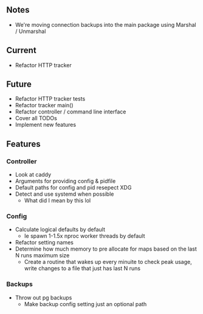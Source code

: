## Notes

* We're moving connection backups into the main package using Marshal / Unmarshal

## Current

* Refactor HTTP tracker

## Future

* Refactor HTTP tracker tests
* Refactor tracker main()
* Refactor controller / command line interface
* Cover all TODOs
* Implement new features

## Features

### Controller

* Look at caddy
* Arguments for providing config & pidfile
* Default paths for config and pid resepect XDG
* Detect and use systemd when possible
  * What did I mean by this lol

### Config

* Calculate logical defaults by default
  * Ie spawn 1-1.5x nproc worker threads by default
* Refactor setting names
* Determine how much memory to pre allocate for maps based on the last N runs maximum size
  * Create a routine that wakes up every minuite to check peak usage, write changes to a file that just has last N runs

### Backups

* Throw out pg backups
  * Make backup config setting just an optional path
